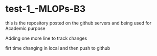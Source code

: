 # test-1_-MLOPs-B3
this is the repository posted on the github servers and being used for Academic purpose

Adding one more line to track changes

firt time changing in local and then push to github
